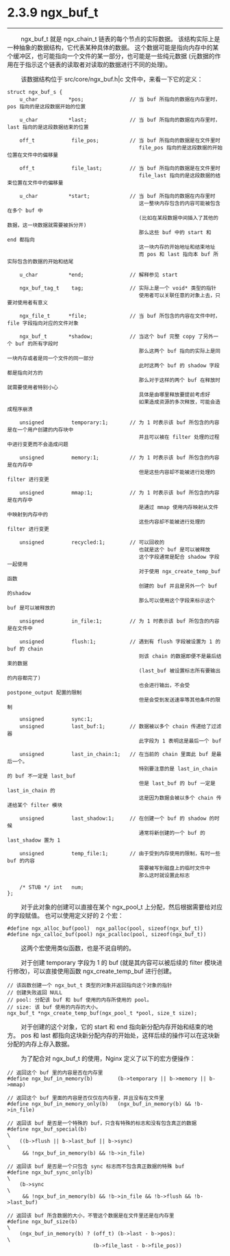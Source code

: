 # 2.3.9 ngx_buf_t
***

&emsp;&emsp;
ngx_buf_t 就是 ngx_chain_t 链表的每个节点的实际数据。
该结构实际上是一种抽象的数据结构，它代表某种具体的数据。
这个数据可能是指向内存中的某个缓冲区，也可能指向一个文件的某一部分，也可能是一些纯元数据 (元数据的作用在于指示这个链表的读取者对读取的数据进行不同的处理)。

&emsp;&emsp;
该数据结构位于 src/core/ngx_buf.h|c 文件中，来看一下它的定义：

    struct ngx_buf_s {
        u_char          *pos;               // 当 buf 所指向的数据在内存里时，pos 指向的是这段数据开始的位置

        u_char          *last;              // 当 buf 所指向的数据在内存里时，last 指向的是这段数据结束的位置

        off_t            file_pos;          // 当 buf 所指向的数据是在文件里时
                                               file_pos 指向的是这段数据的开始位置在文件中的偏移量

        off_t            file_last;         // 当 buf 所指向的数据是在文件里时
                                               file_last 指向的是这段数据的结束位置在文件中的偏移量

        u_char          *start;             // 当 buf 所指向的数据在内存里时
                                               这一整块内存包含的内容可能被包含在多个 buf 中
                                               (比如在某段数据中间插入了其他的数据，这一块数据就需要被拆分开)
                                               那么这些 buf 中的 start 和 end 都指向
                                               这一块内存的开始地址和结束地址
                                               而 pos 和 last 指向本 buf 所实际包含的数据的开始和结尾

        u_char          *end;               // 解释参见 start

        ngx_buf_tag_t    tag;               // 实际上是一个 void* 类型的指针
                                               使用者可以关联任意的对象上去，只要对使用者有意义

        ngx_file_t      *file;              // 当 buf 所包含的内容在文件中时，file 字段指向对应的文件对象

        ngx_buf_t       *shadow;            // 当这个 buf 完整 copy 了另外一个 buf 的所有字段时
                                               那么这两个 buf 指向的实际上是同一块内存或者是同一个文件的同一部分
                                               此时这两个 buf 的 shadow 字段都是指向对方的
                                               那么对于这样的两个 buf 在释放时就需要使用者特别小心
                                               具体是由哪里释放要提前考虑好
                                               如果造成资源的多次释放，可能会造成程序崩溃

        unsigned         temporary:1;       // 为 1 时表示该 buf 所包含的内容是在一个用户创建的内存块中
                                               并且可以被在 filter 处理的过程中进行变更而不会造成问题

        unsigned         memory:1;          // 为 1 时表示该 buf 所包含的内容是在内存中
                                               但是这些内容却不能被进行处理的 filter 进行变更

        unsigned         mmap:1;            // 为 1 时表示该 buf 所包含的内容是在内存中
                                               是通过 mmap 使用内存映射从文件中映射到内存中的
                                               这些内容却不能被进行处理的 filter 进行变更

        unsigned         recycled:1;        // 可以回收的
                                               也就是这个 buf 是可以被释放
                                               这个字段通常是配合 shadow 字段一起使用
                                               对于使用 ngx_create_temp_buf 函数
                                               创建的 buf 并且是另外一个 buf 的shadow
                                               那么可以使用这个字段来标示这个 buf 是可以被释放的

        unsigned         in_file:1;         // 为 1 时表示该 buf 所包含的内容是在文件中

        unsigned         flush:1;           // 遇到有 flush 字段被设置为 1 的 buf 的 chain
                                               则该 chain 的数据即便不是最后结束的数据
                                               (last_buf 被设置标志所有要输出的内容都完了)
                                               也会进行输出，不会受 postpone_output 配置的限制
                                               但是会受到发送速率等其他条件的限制

        unsigned         sync:1;
        unsigned         last_buf:1;        // 数据被以多个 chain 传递给了过滤器
                                               此字段为 1 表明这是最后一个 buf

        unsigned         last_in_chain:1;   // 在当前的 chain 里面此 buf 是最后一个。
                                               特别要注意的是 last_in_chain 的 buf 不一定是 last_buf
                                               但是 last_buf 的 buf 一定是 last_in_chain 的
                                               这是因为数据会被以多个 chain 传递给某个 filter 模块

        unsigned         last_shadow:1;     // 在创建一个 buf 的 shadow 的时候
                                               通常将新创建的一个 buf 的 last_shadow 置为 1

        unsigned         temp_file:1;       // 由于受到内存使用的限制，有时一些 buf 的内容
                                               需要被写到磁盘上的临时文件中
                                               那么这时就设置此标志

        /* STUB */ int   num;
    };

&emsp;&emsp;
对于此对象的创建可以直接在某个 ngx_pool_t 上分配，然后根据需要给对应的字段赋值。
也可以使用定义好的 2 个宏：

    #define ngx_alloc_buf(pool)  ngx_palloc(pool, sizeof(ngx_buf_t))
    #define ngx_calloc_buf(pool) ngx_pcalloc(pool, sizeof(ngx_buf_t))

&emsp;&emsp;
这两个宏使用类似函数，也是不说自明的。

&emsp;&emsp;
对于创建 temporary 字段为 1 的 buf (就是其内容可以被后续的 filter 模块进行修改)，可以直接使用函数 ngx_create_temp_buf 进行创建。

    // 该函数创建一个 ngx_but_t 类型的对象并返回指向这个对象的指针
    // 创建失败返回 NULL
    // pool: 分配该 buf 和 buf 使用的内存所使用的 pool。
    // size: 该 buf 使用的内存的大小。
    ngx_buf_t *ngx_create_temp_buf(ngx_pool_t *pool, size_t size);

&emsp;&emsp;
对于创建的这个对象，它的 start 和 end 指向新分配内存开始和结束的地方。
pos 和 last 都指向这块新分配内存的开始处，这样后续的操作可以在这块新分配的内存上存入数据。

&emsp;&emsp;
为了配合对 ngx_buf_t 的使用，Nginx 定义了以下的宏方便操作：

    // 返回这个 buf 里的内容是否在内存里
    #define ngx_buf_in_memory(b)        (b->temporary || b->memory || b->mmap)

    // 返回这个 buf 里面的内容是否仅仅在内存里，并且没有在文件里
    #define ngx_buf_in_memory_only(b)   (ngx_buf_in_memory(b) && !b->in_file)

    // 返回该 buf 是否是一个特殊的 buf，只含有特殊的标志和没有包含真正的数据
    #define ngx_buf_special(b)                                                   \
        ((b->flush || b->last_buf || b->sync)                                    \
         && !ngx_buf_in_memory(b) && !b->in_file)

    // 返回该 buf 是否是一个只包含 sync 标志而不包含真正数据的特殊 buf
    #define ngx_buf_sync_only(b)                                                 \
        (b->sync                                                                 \
         && !ngx_buf_in_memory(b) && !b->in_file && !b->flush && !b->last_buf)

    // 返回该 buf 所含数据的大小，不管这个数据是在文件里还是在内存里
    #define ngx_buf_size(b)                                                      \
        (ngx_buf_in_memory(b) ? (off_t) (b->last - b->pos):                      \
                                (b->file_last - b->file_pos))


